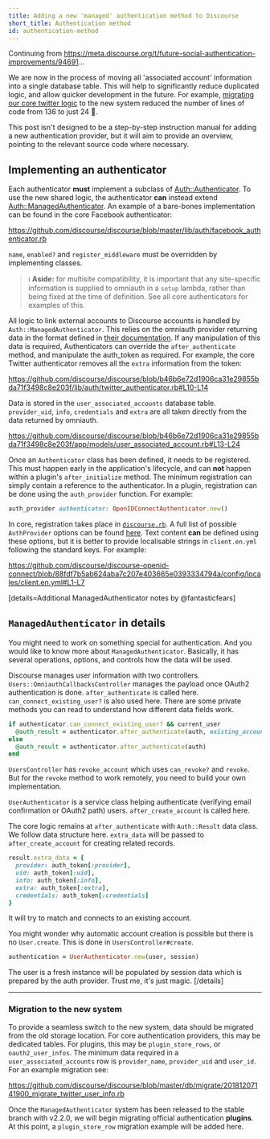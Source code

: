 ```yaml
---
title: Adding a new 'managed' authentication method to Discourse
short_title: Authentication method
id: authentication-method
---
```


Continuing from https://meta.discourse.org/t/future-social-authentication-improvements/94691...

We are now in the process of moving all 'associated account' information into a single database table. This will help to significantly reduce duplicated logic, and allow quicker development in the future. For example, [migrating our core twitter logic](https://github.com/discourse/discourse/commit/160d29b18a0ff68f0cdc152b9d5f461869190b7e) to the new system reduced the number of lines of code from 136 to just 24 :tada:.

This post isn't designed to be a step-by-step instruction manual for adding a new authentication provider, but it will aim to provide an overview, pointing to the relevant source code where necessary.

## Implementing an authenticator

Each authenticator **must** implement a subclass of [Auth::Authenticator](https://github.com/discourse/discourse/blob/master/lib/auth/authenticator.rb). To use the new shared logic, the authenticator **can** instead extend [Auth::ManagedAuthenticator](https://github.com/discourse/discourse/blob/master/lib/auth/managed_authenticator.rb). An example of a bare-bones implementation can be found in the core Facebook authenticator:

https://github.com/discourse/discourse/blob/master/lib/auth/facebook_authenticator.rb

`name`, `enabled?` and `register_middleware` must be overridden by implementing classes.

> :information_source: **Aside:** for multisite compatibility, it is important that any site-specific information is supplied to omniauth in a `setup` lambda, rather than being fixed at the time of definition. See all core authenticators for examples of this.

All logic to link external accounts to Discourse accounts is handled by `Auth::ManagedAuthenticator`. This relies on the omniauth provider returning data in the format defined in [their documentation](https://github.com/omniauth/omniauth/wiki/Auth-Hash-Schema). If any manipulation of this data is required, Authenticators can override the `after_authenticate` method, and manipulate the auth_token as required. For example, the core Twitter authenticator removes all the `extra` information from the token:

https://github.com/discourse/discourse/blob/b46b6e72d1906ca31e29855bda71f3498c8e203f/lib/auth/twitter_authenticator.rb#L10-L14

Data is stored in the `user_associated_accounts` database table. `provider_uid`, `info`, `credentials` and `extra` are all taken directly from the data returned by omniauth.

https://github.com/discourse/discourse/blob/b46b6e72d1906ca31e29855bda71f3498c8e203f/app/models/user_associated_account.rb#L13-L24

Once an `Authenticator` class has been defined, it needs to be registered. This must happen early in the application's lifecycle, and can **not** happen within a plugin's `after_initialize` method. The minimum registration can simply contain a reference to the authenticator. In a plugin, registration can be done using the `auth_provider` function. For example:

```rb
auth_provider authenticator: OpenIDConnectAuthenticator.new()
```

In core, registration takes place in [`discourse.rb`](https://github.com/discourse/discourse/blob/b46b6e72d1906ca31e29855bda71f3498c8e203f/lib/discourse.rb#L215-L222). A full list of possible `AuthProvider` options can be found [here](https://github.com/discourse/discourse/blob/master/lib/auth/auth_provider.rb#L8-L12). Text content **can** be defined using these options, but it is better to provide localisable strings in `client.en.yml` following the standard keys. For example:

https://github.com/discourse/discourse-openid-connect/blob/88fdf7b5ab624aba7c207e403665e0393334794a/config/locales/client.en.yml#L1-L7

[details=Additional ManagedAuthenticator notes by @fantasticfears]

## `ManagedAuthenticator` in details

You might need to work on something special for authentication. And you would like to know more about `ManagedAuthenticator`. Basically, it has several operations, options, and controls how the data will be used.

Discourse manages user information with two controllers. `Users::OmniauthCallbacksController` manages the payload once OAuth2 authentication is done. `after_authenticate` is called here. `can_connect_existing_user?` is also used here.
There are some private methods you can read to understand how different data fields work.

```rb
if authenticator.can_connect_existing_user? && current_user
  @auth_result = authenticator.after_authenticate(auth, existing_account: current_user)
else
  @auth_result = authenticator.after_authenticate(auth)
end
```

`UsersController` has `revoke_account` which uses `can_revoke?` and `revoke`. But for the `revoke` method to work remotely, you need to build your own implementation.

`UserAuthenticator` is a service class helping authenticate (verifying email confirmation or OAuth2 path) users. `after_create_account` is called here.

The core logic remains at `after_authenticate` with `Auth::Result` data class. We follow data structure here. `extra_data` will be passed to `after_create_account` for creating related records.

```rb
result.extra_data = {
  provider: auth_token[:provider],
  uid: auth_token[:uid],
  info: auth_token[:info],
  extra: auth_token[:extra],
  credentials: auth_token[:credentials]
}
```

It will try to match and connects to an existing account.

You might wonder why automatic account creation is possible but there is no `User.create`. This is done in `UsersController#create`.

```rb
authentication = UserAuthenticator.new(user, session)
```

The user is a fresh instance will be populated by session data which is prepared by the auth provider. Trust me, it's just magic.
[/details]

---

### Migration to the new system

To provide a seamless switch to the new system, data should be migrated from the old storage location. For core authentication providers, this may be dedicated tables. For plugins, this may be `plugin_store_rows`, or `oauth2_user_infos`. The minimum data required in a `user_associated_accounts` row is `provider_name`, `provider_uid` and `user_id`. For an example migration see:

https://github.com/discourse/discourse/blob/master/db/migrate/20181207141900_migrate_twitter_user_info.rb

Once the `ManagedAuthenticator` system has been released to the stable branch with v2.2.0, we will begin migrating official authentication **plugins**. At this point, a `plugin_store_row` migration example will be added here.
